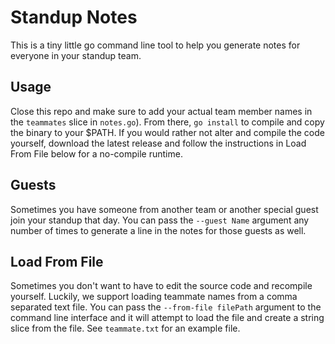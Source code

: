# Standup Notes
This is a tiny little go command line tool to help you generate notes for everyone in your standup team. 

## Usage 
Close this repo and make sure to add your actual team member names in the `teammates` slice in `notes.go`). From there, `go install` to compile and copy the binary to your $PATH. If you would rather not alter and compile the code yourself, download the latest release and follow the instructions in Load From File below for a no-compile runtime. 

## Guests
Sometimes you have someone from another team or another special guest join your standup that day. You can pass the `--guest Name` argument any number of times to generate a line in the notes for those guests as well. 

## Load From File
Sometimes you don't want to have to edit the source code and recompile yourself. Luckily, we support loading teammate names from a comma separated text file. You can pass the `--from-file filePath` argument to the command line interface and it will attempt to load the file and create a string slice from the file. See `teammate.txt` for an example file.
